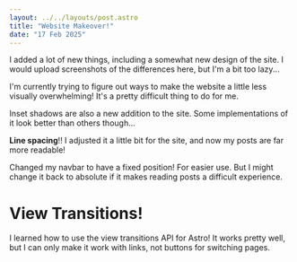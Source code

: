 ```yaml
---
layout: ../../layouts/post.astro
title: "Website Makeover!"
date: "17 Feb 2025"
---
```


I added a lot of new things, including a somewhat new design of the site. I would upload screenshots of the differences here, but I'm a bit too lazy...

I'm currently trying to figure out ways to make the website a little less visually overwhelming! It's a pretty difficult thing to do for me. 

Inset shadows are also a new addition to the site. Some implementations of it look better than others though...

**Line spacing**!! I adjusted it a little bit for the site, and now my posts are far more readable! 

Changed my navbar to have a fixed position! For easier use. But I might change it back to absolute if it makes reading posts a difficult experience.


# View Transitions!
I learned how to use the view transitions API for Astro! It works pretty well, but I can only make it work with links, not buttons for switching pages. 